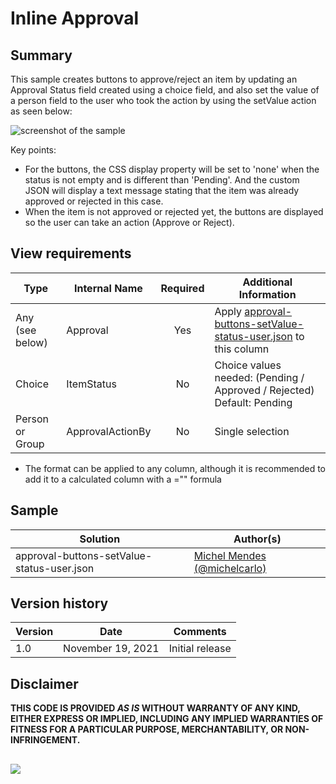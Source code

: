 # Inline Approval

## Summary
This sample creates buttons to approve/reject an item by updating an Approval Status field created using a choice field, and also set the value of a person field to the user who took the action by using the setValue action as seen below:

![screenshot of the sample](./assets/screenshot.gif)

Key points:

- For the buttons, the CSS display property will be set to 'none' when the status is not empty and is different than 'Pending'. And the custom JSON will display a text message stating that the item was already approved or rejected in this case.
- When the item is not approved or rejected yet, the buttons are displayed so the user can take an action (Approve or Reject).

## View requirements

|Type|Internal Name|Required|Additional Information
|---|---|:---:|---|
|Any (see below)|Approval|Yes| Apply [approval-buttons-setValue-status-user.json](./approval-buttons-setValue-status-user.json) to this column
|Choice|ItemStatus|No| Choice values needed: (Pending / Approved / Rejected) Default: Pending
|Person or Group|ApprovalActionBy|No|Single selection

- The format can be applied to any column, although it is recommended to add it to a calculated column with a ="" formula

## Sample

Solution|Author(s)
--------|---------
approval-buttons-setValue-status-user.json | [Michel Mendes](https://github.com/michelcarlo) [(@michelcarlo)](https://twitter.com/michelcarlo)

## Version history

Version |Date          |Comments
--------|--------------|--------------------------------
1.0     |November 19, 2021 |Initial release

## Disclaimer
**THIS CODE IS PROVIDED *AS IS* WITHOUT WARRANTY OF ANY KIND, EITHER EXPRESS OR IMPLIED, INCLUDING ANY IMPLIED WARRANTIES OF FITNESS FOR A PARTICULAR PURPOSE, MERCHANTABILITY, OR NON-INFRINGEMENT.**
##

<img src="https://pnptelemetry.azurewebsites.net/list-formatting/column-samples/approval-buttons-setValue-status-user" />
